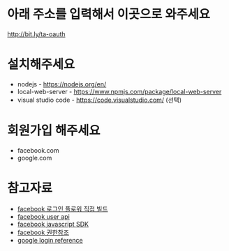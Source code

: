 # 아래 주소를 입력해서 이곳으로 와주세요
http://bit.ly/ta-oauth

# 설치해주세요
- nodejs - https://nodejs.org/en/
- local-web-server - https://www.npmjs.com/package/local-web-server
- visual studio code - https://code.visualstudio.com/ (선택)

# 회원가입 해주세요
- facebook.com
- google.com

# 참고자료
- [facebook 로그인 플로워 직접 빌드](https://developers.facebook.com/docs/facebook-login/manually-build-a-login-flow)
- [facebook user api](https://developers.facebook.com/docs/graph-api/reference/v3.1/user
) 
- [facebook javascript SDK](https://developers.facebook.com/docs/javascript)
- [facebook 권한참조](https://developers.facebook.com/docs/facebook-login/permissions/)
- [google login reference](https://developers.google.com/identity/sign-in/web/reference)
